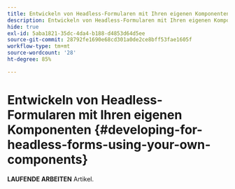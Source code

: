 ```yaml
---
title: Entwickeln von Headless-Formularen mit Ihren eigenen Komponenten
description: Entwickeln von Headless-Formularen mit Ihren eigenen Komponenten
hide: true
exl-id: 5aba1821-35dc-4da4-b188-d4853d64d5ee
source-git-commit: 28792fe1690e68cd301a0de2ce8bff53fae1605f
workflow-type: tm+mt
source-wordcount: '28'
ht-degree: 85%

---
```


# Entwickeln von Headless-Formularen mit Ihren eigenen Komponenten {#developing-for-headless-forms-using-your-own-components}

<span class="preview"> **LAUFENDE ARBEITEN** Artikel.</span>

